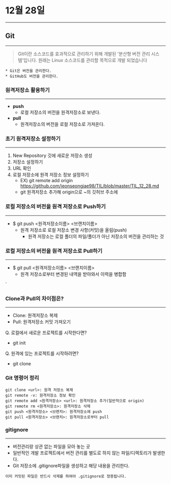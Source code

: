 # 12월 28일
---
## Git
---
> Git이란 소스코드를 효과적으로 관리하기 위해 개발된 '분산형 버전 관리 시스템'입니다. 원래는 Linux 소스코드를 관리할 목적으로 개발 되었습니다
``` 
* Git은 버전을 관리한다.
* GitHub도 버전을 관리한다.
```

### 원격저장소 활용하기
---
* **push**
    - 로컬 저장소의 버전을 원격저장소로 보낸다.
* **pull**
    - 원격저장소의 버전을 로컬 저장소로 가져온다.

### 초기 원격저장소 설정하기
---
1. New Repository 깃에 새로운 저장소 생성
2. 저장소 설정하기
3. URL 확인
4. 로컬 저장소에 원격 저장소 정보 설정하기
    - EX) git remote add origin https://github.com/jeonseongjae98/TIL/blob/master/TIL_12_28.md
    - git 원격저장소 추가해 origin으로 ~의 깃허브 주소에

### 로컬 저장소의 버전을 원격 저장소로 Push하기
---
- $ git push <원격저장소이름> <브랜치이름>
    - 원격 저장소로 로컬 저장소 변경 사항(커밋)을 올림(push)
        - 원격 저장소는 로컬 폴더의 파일/폴더가 아닌 저장소의 버전을 관리하는 것

### 로컬 저장소의 버전을 원격 저장소로 Pull하기
---
- $ git pull <원격저장소이름> <브랜치이름>
    - 원격 저장소로부터 변경된 내역을 받아와서 이력을 병합함

`
### Clone과 Pull의 차이점은?
---
- Clone: 원격저장소 복제
- Pull: 원격저장소 커밋 가져오기

Q. 로컬에서 새로운 프로젝트를 시작한다면?
- git init

Q. 원격에 있는 프로젝트를 시작하려면?
- git clone

### Git 명령어 정리
```명령어 정리
git clone <url>: 원격 저장소 복제
git remote -v: 원격저장소 정보 확인
git remote add <원격저장소> <url>: 원격저장소 추가(일반적으로 origin)
git remote rm <원격저장소>: 원격저장소 삭제
git push <원격저장소> <브랜치>: 원격저장소에 push
git pull <원격저장소> <브랜치>: 원격저장소로부터 pull
```

### gitignore
---
- 버전관리랑 상관 없는 파일을 모아 놓는 곳
- 일반적인 개발 프로젝트에서 버전 관리를 별도로 하지 않는 파일/디렉토리가 발생한다.
- Git 저장소에 .gitignore파일을 생성하고 해당 내용을 관리한다.
```주의사항
이미 커밋된 파일은 반드시 삭제를 하여야 .gitignore로 정용됩니다.
```

